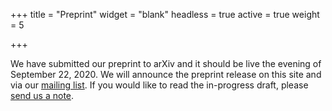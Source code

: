 +++
title = "Preprint"
widget = "blank"
headless = true
active = true
weight = 5

+++

We have submitted our preprint to arXiv and it should be live the evening of September 22, 2020. We will announce the preprint release on this site and via our [mailing list](#mailing-list). If you would like to read the in-progress draft, please [send us a note](#contact).

